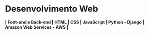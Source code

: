 # Desenvolvimento Web
**| Font-end e Back-end | HTML | CSS | JavaScript | Python - Django | Amazon Web Services - AWS |**
